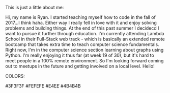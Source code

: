 This is just a little about me:

Hi, my name is Ryan. I started teaching myself how to code in the fall of 2017...I think haha. Either way I really fell in love with it and enjoy solving problems and building things. At the end of this past summer I decidecd I want to pursue it further through education. I'm currently attending Lambda School in their Full-Stack web track - which is basically an extended remote bootcamp that takes extra time to teach computer science fundamentals. Right now, I'm in the computer science section learning about graphs using Python. I'm really enjoying it thus far (at week 19 of 30), but it's hard to meet people in a 100% remote environment. So I'm looking forward coming out to meetups in the future and getting involved on a local level. Hello!


COLORS:

#3F3F3F
#FEFEFE
#E4E$E$
#4B4B4B